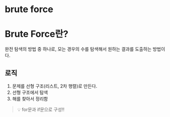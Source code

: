 # brute force

# Brute Force란?

완전 탐색의 방법 중 하나로, 모는 경우의 수를 탐색해서 원하는 결과를 도출하는 방법이다. 

## 로직

1. 문제를 선형 구조(리스트, 2차 행렬)로 만든다.
2. 선형 구조에서 탐색
3. 해를 찾아서 정리함

> 💡 for문과 if문으로 구성!!
>
